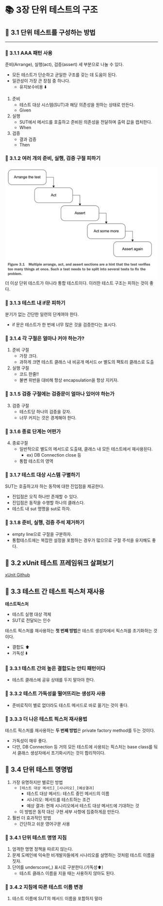 # 📚 3장 단위 테스트의 구조

## 📖 3.1 단위 테스트를 구성하는 방법
___
### 🔖 3.1.1 AAA 패턴 사용
준비(Arrange), 실행(act), 검증(assert) 세 부분으로 나눌 수 있다.
- 모든 테스트가 단순하고 균일한 구조를 갖는 데 도움이 된다.
- 일관성이 가장 큰 장점 중 하나다.
    - 유지보수비용 ⬇️

1. 준비
    - 테스트 대상 시스템(SUT)과 해당 의존성을 원하는 상태로 만든다.
    - Given
2. 실행
    - SUT에서 메서드를 호출하고 준비된 의존성을 전달하며 출력 값을 캡처한다.
    - When
3. 검증
    - 결과 검증
    - Then

### 🔖 3.1.2 여러 개의 준비, 실행, 검증 구절 피하기
![3.1](/%EA%B9%80%EB%B3%91%ED%99%98/3week/img/3.1.png)
더 이상 단위 테스트가 아니라 통합 테스트이다. 이러한 테스트 구조는 피하는 것이 좋다.

### 🔖 3.1.3 테스트 내 if문 피하기
분기가 없는 간단한 일련의 단계여야 한다.
- if 문은 테스트가 한 번에 너무 많은 것을 검증한다는 표시다.

### 🔖 3.1.4 각 구절은 얼마나 커야 하는가?
1. 준비 구절
    - 가장 크다.
    - 과하게 크면 테스트 클래스 내 비공개 메서드 or 별도의 팩토리 클래스로 도출
2. 실행 구절
    - 코드 한줄‼️
    - 불변 위반을 대비해 항상 encapsulation을 항상 지키자.

### 🔖 3.1.5 검증 구절에는 검증문이 얼마나 있어야 하는가
3. 검증 구절
    - 테스트당 하나의 검증을 갖자.
    - 너무 커지는 것은 경계해야 한다.

### 🔖 3.1.6 종료 단계는 어떤가
4. 종료구절
    - 일반적으로 별도의 메서드로 도출돼, 클래스 내 모든 테스트에서 재사용된다.
        - ex) DB Connection close 등
    - 통합 테스트의 영역

### 🔖 3.1.7 테스트 대상 시스템 구별하기
SUT는 호출하고자 하는 동작에 대한 진입점을 제공한다.
- 진입점은 오직 하나만 존재할 수 있다.
- 진입점은 동작을 수행할 하나의 클래스다.
- 테스트 내 sut 명명을 sut로 하자.

### 🔖 3.1.8 준비, 실행, 검증 주석 제거하기
- empty line으로 구절을 구분하자.
- 통합테스트에는 복잡한 설정을 포함하는 경우가 많으므로 구절 주석을 유지해도 좋다.

## 📖 3.2 xUnit 테스트 프레임워크 살펴보기
[xUnit Github](https://github.com/xunit/xunit)

## 📖 3.3 테스트 간 테스트 픽스처 재사용
**테스트픽스처**
- 테스트 실행 대상 객체
- SUT로 전달되는 인수

테스트 픽스처를 재사용하는 **첫 번째 방법**은 테스트 생성자에서 픽스처를 초기화하는 것이다.
- 결합도 ⬆️
- 가독성 ⬇️

### 🔖 3.3.1 테스트 간의 높은 결합도는 안티 패턴이다
- 테스트 클래스에 공유 상태를 두지 말아야 한다.

### 🔖 3.3.2 테스트 가독성을 떨어뜨리는 생성자 사용
- 준비로직이 별로 없더라도 테스트 메서드로 바로 옮기는 것이 좋다.

### 🔖 3.3.3 더 나은 테스트 픽스처 재사용법
테스트 픽스처를 재사용하는 **두 번째 방법**은 private factory method를 두는 것이다.
- 가독성이 매우 좋다.
- 다만, DB Connection 등 거의 모든 테스트에 사용되는 픽스처는 base class를 둬서 클래스 생성자에서 초기화시키는 것이 합리적이다.

## 📖 3.4 단위 테스트 명명법
1. 가장 유명하지만 별로인 방법
    - `[테스트 대상 메서드]_[시나리오]_[예상결과]`
        - 테스트 대상 메서드: 테스트 중인 메서드의 이름
        - 시나리오: 메서드를 테스트하는 조건
        - 예상 결과: 현재 시나리오에서 테스트 대상 메서드에 기대하는 것
    - 이 방법은 동작 대신 구현 세부 사항에 집중하게끔 만든다.
2. 훨씬 더 효과적인 방법
    - 간단하고 쉬운 영어구문 사용

### 🔖 3.4.1 단위 테스트 명명 지침
1. 엄격한 명명 정책을 따르지 않는다.
2. 문제 도메인에 익숙한 비개발자들에게 시나리오를 설명하는 것처럼 테스트 이름을 짓자.
3. 단어를 underscore(_) 표시로 구분한다.(가독성⬆️)
    - 테스트 클래스 이름을 지을 때는 사용하지 않아도 된다.

### 🔖 3.4.2 지침에 따른 테스트 이름 변경
1. 테스트 이름에 SUT의 메서드 이름을 포함하지 말라